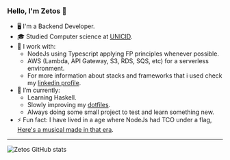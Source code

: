 ### Hello, I'm Zetos 👋

- 🖥️ I'm a Backend Developer.
- 🎓 Studied Computer science at [UNICID](https://www.unicid.edu.br/).
- 🔭 I work with:
  - NodeJs using Typescript applying FP principles whenever possible.
  - AWS (Lambda, API Gateway, S3, RDS, SQS, etc) for a serverless environment.
  - For more information about stacks and frameworks that i used check my [linkedin profile](https://www.linkedin.com/in/zetos/).
- 🌱 I’m currently:
  - Learning Haskell.
  - Slowly improving my [dotfiles](https://github.com/zetos/dotfiles).
  - Always doing some small project to test and learn something new.
- ⚡ Fun fact: I have lived in a age where NodeJs had TCO under a flag, [Here's a musical made in that era](https://www.youtube.com/watch?v=-PX0BV9hGZY&ab_channel=Confreaks).

---

![Zetos GitHub stats](https://github-readme-stats.vercel.app/api?username=anuraghazra&show_icons=true&theme=nord)
